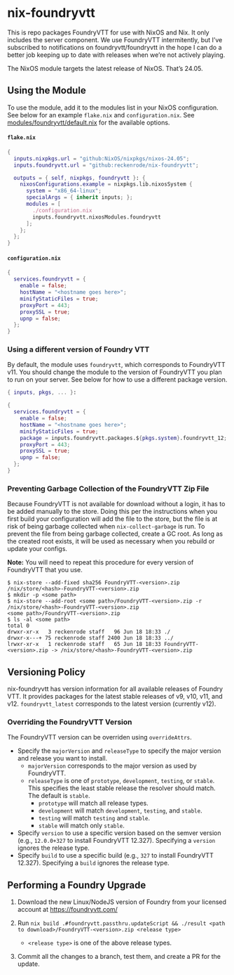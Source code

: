# nix-foundryvtt

This is repo packages FoundryVTT for use with NixOS and Nix. It only includes the server component.
We use FoundryVTT intermitently, but I’ve subscribed to notifications on foundryvtt/foundryvtt in
the hope I can do a better job keeping up to date with releases when we’re not actively playing.

The NixOS module targets the latest release of NixOS. That’s 24.05. 

## Using the Module

To use the module, add it to the modules list in your NixOS configuration. See below for an example `flake.nix` and
`configuration.nix`. See [modules/foundryvtt/default.nix][1] for the available options.

#### `flake.nix`
```nix
{
  inputs.nixpkgs.url = "github:NixOS/nixpkgs/nixos-24.05";
  inputs.foundryvtt.url = "github:reckenrode/nix-foundryvtt";

  outputs = { self, nixpkgs, foundryvtt }: {
    nixosConfigurations.example = nixpkgs.lib.nixosSystem {
      system = "x86_64-linux";
      specialArgs = { inherit inputs; };
      modules = [
        ./configuration.nix
	    inputs.foundryvtt.nixosModules.foundryvtt
      ];
    };
  };
}
```

#### `configuration.nix`

```nix
{
  services.foundryvtt = {
    enable = false;
    hostName = "<hostname goes here>";
    minifyStaticFiles = true;
    proxyPort = 443;
    proxySSL = true;
    upnp = false;
  };
}
```

### Using a different version of Foundry VTT

By default, the module uses `foundryvtt`, which corresponds to FoundryVTT v11. You should change the module to
the version of FoundryVTT you plan to run on your server. See below for how to use a different package version.

```nix
{ inputs, pkgs, ... }:

{
  services.foundryvtt = {
    enable = false;
    hostName = "<hostname goes here>";
    minifyStaticFiles = true;
    package = inputs.foundryvtt.packages.${pkgs.system}.foundryvtt_12; # Sets the version to the latest FoundryVTT v12.
    proxyPort = 443;
    proxySSL = true;
    upnp = false;
  };
}
```

### Preventing Garbage Collection of the FoundryVTT Zip File

Because FoundryVTT is not available for download without a login, it has to be added manually to the store. Doing this
per the instructions when you first build your configuration will add the file to the store, but the file is at risk
of being garbage collected when `nix-collect-garbage` is run. To prevent the file from being garbage collected, create a
GC root. As long as the created root exists, it will be used as necessary when you rebuild or update your configs.

**Note:** You will need to repeat this procedure for every version of FoundryVTT that you use. 

```shell
$ nix-store --add-fixed sha256 FoundryVTT-<version>.zip
/nix/store/<hash>-FoundryVTT-<version>.zip
$ mkdir -p <some path>
$ nix-store --add-root <some path>/FoundryVTT-<version>.zip -r /nix/store/<hash>-FoundryVTT-<version>.zip
<some path>/FoundryVTT-<version>.zip
$ ls -al <some path>
total 0
drwxr-xr-x   3 reckenrode staff   96 Jun 18 18:33 ./
drwxr-x---+ 75 reckenrode staff 2400 Jun 18 18:33 ../
lrwxr-xr-x   1 reckenrode staff   65 Jun 18 18:33 FoundryVTT-<version>.zip -> /nix/store/<hash>-FoundryVTT-<version>.zip
```

## Versioning Policy

nix-foundryvtt has version information for all available releases of Foundry VTT. It provides packages for the latest
stable releases of v9, v10, v11, and v12. `foundryvtt_latest` corresponds to the latest version (currently v12).

### Overriding the FoundryVTT Version

The FoundryVTT version can be overriden using `overrideAttrs`.

* Specify the `majorVersion` and `releaseType` to specify the major version and release you want to install.
  * `majorVersion` corresponds to the major version as used by FoundryVTT.
  * `releaseType` is one of `prototype`, `development`, `testing`, or `stable`. This specifies the least stable release
    the resolver should match. The default is `stable`.
    * `prototype` will match all release types.
    * `development` will match `development`, `testing`, and `stable`.
    * `testing` will match `testing` and `stable`.
    * `stable` will match only `stable`.
* Specify `version` to use a specific version based on the semver version (e.g., `12.0.0+327` to install
  FoundryVTT 12.327). Specifying a `version` ignores the release type.
* Specify `build` to use a specific build (e.g., `327` to install FoundryVTT 12.327). Specifying a `build` ignores the
  release type.

## Performing a Foundry Upgrade

1. Download the new Linux/NodeJS version of Foundry from your licensed account at https://foundryvtt.com/

2. Run `nix build .#foundryvtt.passthru.updateScript && ./result <path to download>/FoundryVTT-<version>.zip <release type>`
   * `<release type>` is one of the above release types.

3. Commit all the changes to a branch, test them, and create a PR for the update.

[1]: https://github.com/reckenrode/nix-foundryvtt/blob/main/modules/foundryvtt/default.nix
